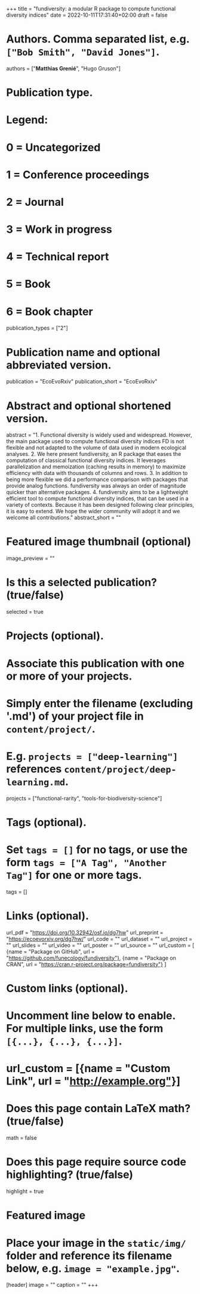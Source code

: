+++
title = "fundiversity: a modular R package to compute functional diversity indices"
date = 2022-10-11T17:31:40+02:00
draft = false

# Authors. Comma separated list, e.g. `["Bob Smith", "David Jones"]`.
authors = ["**Matthias Grenié**", "Hugo Gruson"]

# Publication type.
# Legend:
# 0 = Uncategorized
# 1 = Conference proceedings
# 2 = Journal
# 3 = Work in progress
# 4 = Technical report
# 5 = Book
# 6 = Book chapter
publication_types = ["2"]

# Publication name and optional abbreviated version.
publication = "EcoEvoRxiv"
publication_short = "EcoEvoRxiv"

# Abstract and optional shortened version.
abstract = "1. Functional diversity is widely used and widespread. However, the main package used to compute functional diversity indices FD is not flexible and not adapted to the volume of data used in modern ecological analyses. 2. We here present fundiversity, an R package that eases the computation of classical functional diversity indices. It leverages parallelization and memoization (caching results in memory) to maximize efficiency with data with thousands of columns and rows. 3. In addition to being more flexible we did a performance comparison with packages that provide analog functions. fundiversity was always an order of magnitude quicker than alternative packages. 4. fundiversity aims to be a lightweight efficient tool to compute functional diversity indices, that can be used in a variety of contexts. Because it has been designed following clear principles, it is easy to extend. We hope the wider community will adopt it and we welcome all contributions."
abstract_short = ""

# Featured image thumbnail (optional)
image_preview = ""

# Is this a selected publication? (true/false)
selected = true

# Projects (optional).
#   Associate this publication with one or more of your projects.
#   Simply enter the filename (excluding '.md') of your project file in `content/project/`.
#   E.g. `projects = ["deep-learning"]` references `content/project/deep-learning.md`.
projects = ["functional-rarity", "tools-for-biodiversity-science"]

# Tags (optional).
#   Set `tags = []` for no tags, or use the form `tags = ["A Tag", "Another Tag"]` for one or more tags.
tags = []

# Links (optional).
url_pdf = "https://doi.org/10.32942/osf.io/dg7hw"
url_preprint = "https://ecoevorxiv.org/dg7hw/"
url_code = ""
url_dataset = ""
url_project = ""
url_slides = ""
url_video = ""
url_poster = ""
url_source = ""
url_custom = [
  {name = "Package on GitHub", url = "https://github.com/funecology/fundiversity"},
  {name = "Package on CRAN", url = "https://cran.r-project.org/package=fundiversity"}
]

# Custom links (optional).
#   Uncomment line below to enable. For multiple links, use the form `[{...}, {...}, {...}]`.
# url_custom = [{name = "Custom Link", url = "http://example.org"}]

# Does this page contain LaTeX math? (true/false)
math = false

# Does this page require source code highlighting? (true/false)
highlight = true

# Featured image
# Place your image in the `static/img/` folder and reference its filename below, e.g. `image = "example.jpg"`.
[header]
image = ""
caption = ""
+++
